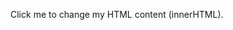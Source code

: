 
<!-- Pomodoro Timer code borrowed from levelup.gitconnected.com -->
<script>
var seconds = 0;
var interval ;
function pomodoro(mins) {
   seconds = mins*60 || 0;     
   interval = setInterval(function() {
 
        seconds--;
        if(!seconds){
             clearInterval(interval); 
             alert("🚨 It is Cool 😎. I wish you could share ");
        }
   },1000)
}
</script> 

<!--  -->

<!-- HTML and script for how to replace text with new text via innerHTML property -->
<p id="demo" onclick="myFunction()">Click me to change my HTML content (innerHTML).</p>

<script>
function myFunction() {
  document.getElementById("demo").innerHTML = "Paragraph changed!";
}
